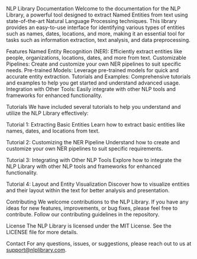 NLP Library Documentation
Welcome to the documentation for the NLP Library, a powerful tool designed to extract Named Entities from text using state-of-the-art Natural Language Processing techniques. This library provides an easy-to-use interface for identifying various types of entities such as names, dates, locations, and more, making it an essential tool for tasks such as information extraction, text analysis, and data preprocessing.


Features
Named Entity Recognition (NER): Efficiently extract entities like people, organizations, locations, dates, and more from text.
Customizable Pipelines: Create and customize your own NER pipelines to suit specific needs.
Pre-trained Models: Leverage pre-trained models for quick and accurate entity extraction.
Tutorials and Examples: Comprehensive tutorials and examples to help you get started and understand advanced usage.
Integration with Other Tools: Easily integrate with other NLP tools and frameworks for enhanced functionality.

Tutorials
We have included several tutorials to help you understand and utilize the NLP Library effectively:

Tutorial 1: Extracting Basic Entities
Learn how to extract basic entities like names, dates, and locations from text.

Tutorial 2: Customizing the NER Pipeline
Understand how to create and customize your own NER pipelines to suit specific requirements.

Tutorial 3: Integrating with Other NLP Tools
Explore how to integrate the NLP Library with other NLP tools and frameworks for enhanced functionality.

Tutorial 4: Layout and Entity Visualization
Discover how to visualize entities and their layout within the text for better analysis and presentation.

Contributing
We welcome contributions to the NLP Library. If you have any ideas for new features, improvements, or bug fixes, please feel free to contribute. Follow our contributing guidelines in the repository.

License
The NLP Library is licensed under the MIT License. See the LICENSE file for more details.

Contact
For any questions, issues, or suggestions, please reach out to us at support@nlplibrary.com.